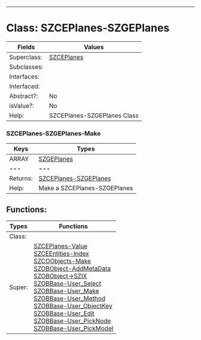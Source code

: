 ---------

# Class:	SZCEPlanes-SZGEPlanes

| Fields | Values |
| --------- | --------- |
| Superclass: | [SZCEPlanes](SZCEPlanes.html) |
| Subclasses: |  |
| Interfaces: |  |
| Interfaced: |  |
| Abstract?: | No |
| isValue?: | No |
| Help: | SZCEPlanes-SZGEPlanes Class |

### SZCEPlanes-SZGEPlanes-Make

| Keys | Types |
| --------- | --------- |
| ARRAY | [SZGEPlanes](SZGEPlanes.html) |
| **---** | **---** |
| Returns: | [SZCEPlanes-SZGEPlanes](SZCEPlanes-SZGEPlanes.html) |
| Help: | Make a SZCEPlanes-SZGEPlanes |


## Functions:

| Types | Functions |
| --------- | --------- |
| Class: |  |
| Super: | [SZCEPlanes-Value](SZCEPlanes.html) <br> [SZCEEntities-Index](SZCEEntities.html) <br> [SZCOObjects-Make](SZCOObjects.html) <br> [SZOBObject-AddMetaData](SZOBObject.html) <br> [SZOBObject->SZIX](SZOBObject.html) <br> [SZOBBase-User_Select](SZOBBase.html) <br> [SZOBBase-User_Make](SZOBBase.html) <br> [SZOBBase-User_Method](SZOBBase.html) <br> [SZOBBase-User_ObjectKey](SZOBBase.html) <br> [SZOBBase-User_Edit](SZOBBase.html) <br> [SZOBBase-User_PickNode](SZOBBase.html) <br> [SZOBBase-User_PickModel](SZOBBase.html) |


